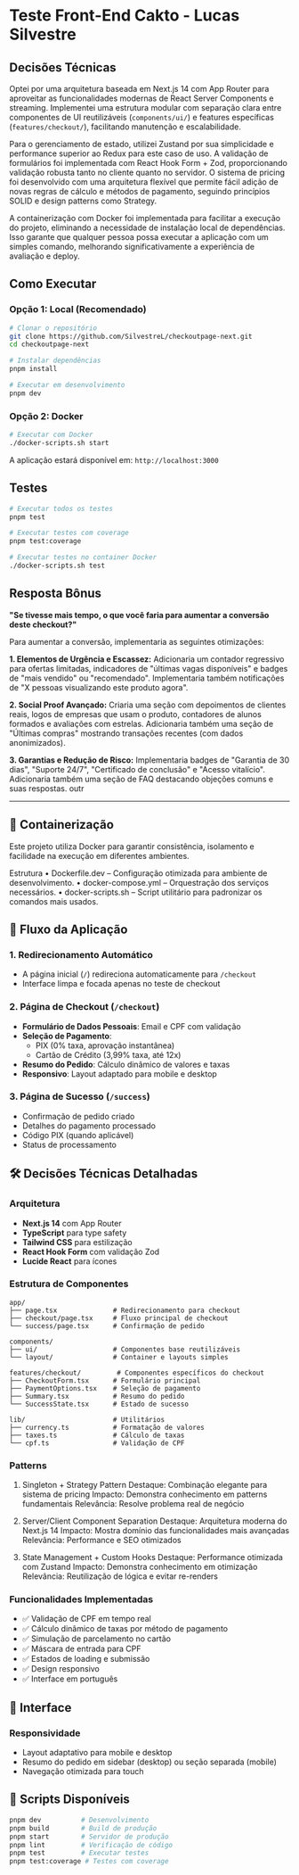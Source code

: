 # Teste Front-End Cakto - Lucas Silvestre

## Decisões Técnicas

Optei por uma arquitetura baseada em Next.js 14 com App Router para aproveitar as funcionalidades modernas de React Server Components e streaming. Implementei uma estrutura modular com separação clara entre componentes de UI reutilizáveis (`components/ui/`) e features específicas (`features/checkout/`), facilitando manutenção e escalabilidade.

Para o gerenciamento de estado, utilizei Zustand por sua simplicidade e performance superior ao Redux para este caso de uso. A validação de formulários foi implementada com React Hook Form + Zod, proporcionando validação robusta tanto no cliente quanto no servidor. O sistema de pricing foi desenvolvido com uma arquitetura flexível que permite fácil adição de novas regras de cálculo e métodos de pagamento, seguindo princípios SOLID e design patterns como Strategy.

A containerização com Docker foi implementada para facilitar a execução do projeto, eliminando a necessidade de instalação local de dependências. Isso garante que qualquer pessoa possa executar a aplicação com um simples comando, melhorando significativamente a experiência de avaliação e deploy.

## Como Executar

### Opção 1: Local (Recomendado)

```bash
# Clonar o repositório
git clone https://github.com/SilvestreL/checkoutpage-next.git
cd checkoutpage-next

# Instalar dependências
pnpm install

# Executar em desenvolvimento
pnpm dev
```

### Opção 2: Docker

```bash
# Executar com Docker
./docker-scripts.sh start
```

A aplicação estará disponível em: `http://localhost:3000`

## Testes

```bash
# Executar todos os testes
pnpm test

# Executar testes com coverage
pnpm test:coverage

# Executar testes no container Docker
./docker-scripts.sh test
```

## Resposta Bônus

**"Se tivesse mais tempo, o que você faria para aumentar a conversão deste checkout?"**

Para aumentar a conversão, implementaria as seguintes otimizações:

**1. Elementos de Urgência e Escassez:** Adicionaria um contador regressivo para ofertas limitadas, indicadores de "últimas vagas disponíveis" e badges de "mais vendido" ou "recomendado". Implementaria também notificações de "X pessoas visualizando este produto agora".

**2. Social Proof Avançado:** Criaria uma seção com depoimentos de clientes reais, logos de empresas que usam o produto, contadores de alunos formados e avaliações com estrelas. Adicionaria também uma seção de "Últimas compras" mostrando transações recentes (com dados anonimizados).

**3. Garantias e Redução de Risco:** Implementaria badges de "Garantia de 30 dias", "Suporte 24/7", "Certificado de conclusão" e "Acesso vitalício". Adicionaria também uma seção de FAQ destacando objeções comuns e suas respostas.
outr

---

## 🐳 Containerização

Este projeto utiliza Docker para garantir consistência, isolamento e facilidade na execução em diferentes ambientes.

Estrutura
	•	Dockerfile.dev – Configuração otimizada para ambiente de desenvolvimento.
	•	docker-compose.yml – Orquestração dos serviços necessários.
	•	docker-scripts.sh – Script utilitário para padronizar os comandos mais usados.

## 📱 Fluxo da Aplicação

### 1. Redirecionamento Automático

- A página inicial (`/`) redireciona automaticamente para `/checkout`
- Interface limpa e focada apenas no teste de checkout

### 2. Página de Checkout (`/checkout`)

- **Formulário de Dados Pessoais**: Email e CPF com validação
- **Seleção de Pagamento**:
  - PIX (0% taxa, aprovação instantânea)
  - Cartão de Crédito (3,99% taxa, até 12x)
- **Resumo do Pedido**: Cálculo dinâmico de valores e taxas
- **Responsivo**: Layout adaptado para mobile e desktop

### 3. Página de Sucesso (`/success`)

- Confirmação de pedido criado
- Detalhes do pagamento processado
- Código PIX (quando aplicável)
- Status de processamento

## 🛠️ Decisões Técnicas Detalhadas

### Arquitetura

- **Next.js 14** com App Router
- **TypeScript** para type safety
- **Tailwind CSS** para estilização
- **React Hook Form** com validação Zod
- **Lucide React** para ícones

### Estrutura de Componentes

```
app/
├── page.tsx              # Redirecionamento para checkout
├── checkout/page.tsx     # Fluxo principal de checkout
└── success/page.tsx      # Confirmação de pedido

components/
├── ui/                   # Componentes base reutilizáveis
└── layout/               # Container e layouts simples

features/checkout/         # Componentes específicos do checkout
├── CheckoutForm.tsx      # Formulário principal
├── PaymentOptions.tsx    # Seleção de pagamento
├── Summary.tsx           # Resumo do pedido
└── SuccessState.tsx      # Estado de sucesso

lib/                      # Utilitários
├── currency.ts           # Formatação de valores
├── taxes.ts              # Cálculo de taxas
└── cpf.ts                # Validação de CPF
```
### Patterns

1. Singleton + Strategy Pattern
Destaque: Combinação elegante para sistema de pricing
Impacto: Demonstra conhecimento em patterns fundamentais
Relevância: Resolve problema real de negócio

3. Server/Client Component Separation
Destaque: Arquitetura moderna do Next.js 14
Impacto: Mostra domínio das funcionalidades mais avançadas
Relevância: Performance e SEO otimizados

4. State Management + Custom Hooks
Destaque: Performance otimizada com Zustand
Impacto: Demonstra conhecimento em otimização
Relevância: Reutilização de lógica e evitar re-renders

### Funcionalidades Implementadas

- ✅ Validação de CPF em tempo real
- ✅ Cálculo dinâmico de taxas por método de pagamento
- ✅ Simulação de parcelamento no cartão
- ✅ Máscara de entrada para CPF
- ✅ Estados de loading e submissão
- ✅ Design responsivo
- ✅ Interface em português

## 🎨 Interface

### Responsividade

- Layout adaptativo para mobile e desktop
- Resumo do pedido em sidebar (desktop) ou seção separada (mobile)
- Navegação otimizada para touch

## 🔧 Scripts Disponíveis

```bash
pnpm dev          # Desenvolvimento
pnpm build        # Build de produção
pnpm start        # Servidor de produção
pnpm lint         # Verificação de código
pnpm test         # Executar testes
pnpm test:coverage # Testes com coverage
```
